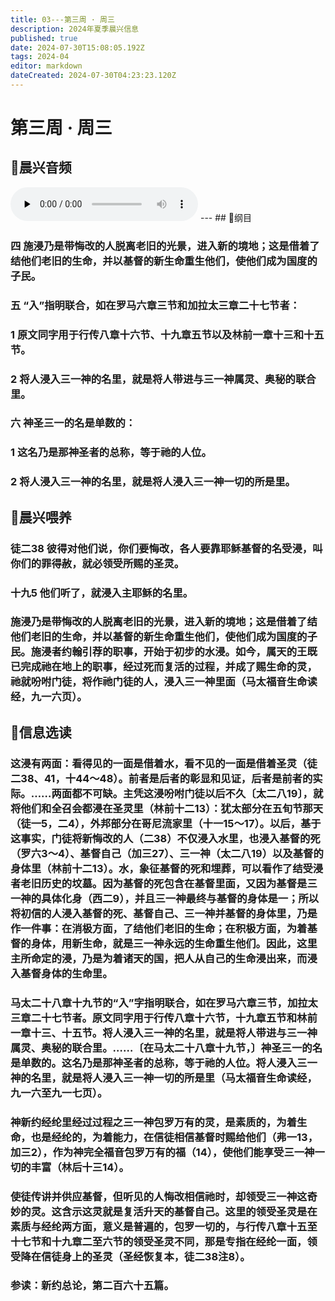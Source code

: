 ```yaml
---
title: 03---第三周 · 周三
description: 2024年夏季晨兴信息
published: true
date: 2024-07-30T15:08:05.192Z
tags: 2024-04
editor: markdown
dateCreated: 2024-07-30T04:23:23.120Z
---
```


# 第三周 · 周三
## 🎵晨兴音频
<audio id="audio" controls="" preload="none">
      <source id="mp3" src="/2024-04/week3/week3day3.mp3">
</audio>
---
## 📖纲目

### 四    施浸乃是带悔改的人脱离老旧的光景，进入新的境地；这是借着了结他们老旧的生命，并以基督的新生命重生他们，使他们成为国度的子民。

### 五    “入”指明联合，如在罗马六章三节和加拉太三章二十七节者：

### 1    原文同字用于行传八章十六节、十九章五节以及林前一章十三和十五节。

### 2    将人浸入三一神的名里，就是将人带进与三一神属灵、奥秘的联合里。

### 六    神圣三一的名是单数的：

### 1    这名乃是那神圣者的总称，等于祂的人位。

### 2    将人浸入三一神的名里，就是将人浸入三一神一切的所是里。

## 📖晨兴喂养

### 徒二38    彼得对他们说，你们要悔改，各人要靠耶稣基督的名受浸，叫你们的罪得赦，就必领受所赐的圣灵。

### 十九5    他们听了，就浸入主耶稣的名里。

### 施浸乃是带悔改的人脱离老旧的光景，进入新的境地；这是借着了结他们老旧的生命，并以基督的新生命重生他们，使他们成为国度的子民。施浸者约翰引荐的职事，开始于初步的水浸。如今，属天的王既已完成祂在地上的职事，经过死而复活的过程，并成了赐生命的灵，祂就吩咐门徒，将作祂门徒的人，浸入三一神里面（马太福音生命读经，九一六页）。

## 📖信息选读

### 这浸有两面：看得见的一面是借着水，看不见的一面是借着圣灵（徒二38、41，十44～48）。前者是后者的彰显和见证，后者是前者的实际。……两面都不可缺。主凭这浸吩咐门徒以后不久〔太二八19〕，就将他们和全召会都浸在圣灵里（林前十二13）：犹太部分在五旬节那天（徒一5，二4），外邦部分在哥尼流家里（十一15～17）。以后，基于这事实，门徒将新悔改的人（二38）不仅浸入水里，也浸入基督的死（罗六3～4）、基督自己（加三27）、三一神（太二八19）以及基督的身体里（林前十二13）。水，象征基督的死和埋葬，可以看作了结受浸者老旧历史的坟墓。因为基督的死包含在基督里面，又因为基督是三一神的具体化身（西二9），并且三一神最终与基督的身体是一；所以将初信的人浸入基督的死、基督自己、三一神并基督的身体里，乃是作一件事：在消极方面，了结他们老旧的生命；在积极方面，为着基督的身体，用新生命，就是三一神永远的生命重生他们。因此，这里主所命定的浸，乃是为着诸天的国，把人从自己的生命浸出来，而浸入基督身体的生命里。

### 马太二十八章十九节的“入”字指明联合，如在罗马六章三节，加拉太三章二十七节者。原文同字用于行传八章十六节，十九章五节和林前一章十三、十五节。将人浸入三一神的名里，就是将人带进与三一神属灵、奥秘的联合里。……〔在马太二十八章十九节，〕神圣三一的名是单数的。这名乃是那神圣者的总称，等于祂的人位。将人浸入三一神的名里，就是将人浸入三一神一切的所是里（马太福音生命读经，九一六至九一七页）。

### 神新约经纶里经过过程之三一神包罗万有的灵，是素质的，为着生命，也是经纶的，为着能力，在信徒相信基督时赐给他们（弗一13，加三2），作为神完全福音包罗万有的福（14），使他们能享受三一神一切的丰富（林后十三14）。

### 使徒传讲并供应基督，但听见的人悔改相信祂时，却领受三一神这奇妙的灵。这含示这灵就是复活升天的基督自己。这里的领受圣灵是在素质与经纶两方面，意义是普遍的，包罗一切的，与行传八章十五至十七节和十九章二至六节的领受圣灵不同，那是专指在经纶一面，领受降在信徒身上的圣灵（圣经恢复本，徒二38注8）。

### 参读：新约总论，第二百六十五篇。
<!-- Google tag (gtag.js) -->
<script async src="https://www.googletagmanager.com/gtag/js?id=G-1P8709Z16T"></script>
<script>
  window.dataLayer = window.dataLayer || [];
  function gtag(){dataLayer.push(arguments);}
  gtag('js', new Date());

  gtag('config', 'G-1P8709Z16T');
</script>
